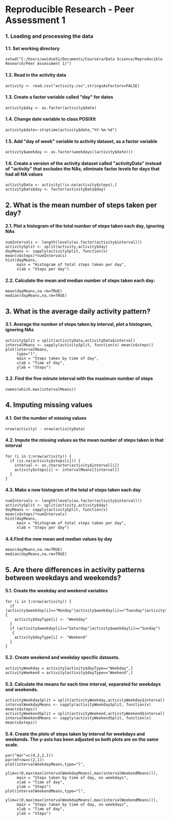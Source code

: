 Reproducible Research - Peer Assessment 1
========================================================

### 1. Loading and processing the data


#### 1.1. Set working directory

```{r}
setwd("C:/Users/weidse51/Documents/Coursera/Data Science/Reproducible Research/Peer Assessment 1/")
```

#### 1.2. Read in the activity data

```{r}
activity <- read.csv("activity.csv",stringsAsFactors=FALSE)
```

#### 1.3. Create a factor variable called "day" for dates

```{r}
activity$day <- as.factor(activity$date)
```

#### 1.4. Change date variable to class POSIXlt

```{r}
activity$date<-strptime(activity$date,"%Y-%m-%d")
```

#### 1.5. Add "day of week" variable to activity dataset, as a factor variable

```{r}
activity$weekday <- as.factor(weekdays((activity$date)))
```

#### 1.6. Create a version of the activity dataset called "activityData" instead of "activity" that excludes the NAs, eliminate factor levels for days that had all NA values

```{r}
activityData <- activity[!is.na(activity$steps),]
activityData$day <- factor(activityData$day)
```

## 2. What is the mean number of steps taken per day?

#### 2.1. Plot a histogram of the total number of steps taken each day, ignoring NAs

```{r}
numIntervals <- length(levels(as.factor(activity$interval)))
activitySplit <- split(activity,activity$day)
dayMeans <- sapply(activitySplit, function(x) mean(x$steps)*numIntervals)
hist(dayMeans,
     main = "Histogram of total steps taken per day",
     xlab = "Steps per day")
```

#### 2.2. Calculate the mean and median number of steps taken each day:

```{r}
mean(dayMeans,na.rm=TRUE)
median(dayMeans,na.rm=TRUE)
```

## 3. What is the average daily activity pattern?

#### 3.1. Average the number of steps taken by interval, plot a histogram, ignoring NAs

```{r}
activitySplit = split(activityData,activityData$interval)
intervalMeans <- sapply(activitySplit, function(x) mean(x$steps))
plot(intervalMeans,
     type="l",
     main = "Steps taken by time of day",
     xlab = "Time of day",
     ylab = "Steps")
```

#### 3.2. Find the five minute interval with the maximum number of steps

```{r}
names(which.max(intervalMeans))
```

## 4. Imputing missing values

#### 4.1. Get the number of missing values

```{r}
nrow(activity) - nrow(activityData)
```

#### 4.2. Impute the missing values as the mean number of steps taken in that interval 
```{r}
for (i in 1:nrow(activity)) {
  if (is.na(activity$steps[i])) {
    interval <- as.character(activity$interval[i])
    activity$steps[i] <- intervalMeans[[interval]]
  }
}
```

#### 4.3. Make a new histogram of the total of steps taken each day

```{r}
numIntervals <- length(levels(as.factor(activity$interval)))
activitySplit <- split(activity,activity$day)
dayMeans <- sapply(activitySplit, function(x) mean(x$steps)*numIntervals)
hist(dayMeans,
     main = "Histogram of total steps taken per day",
     xlab = "Steps per day")
```

#### 4.4.Find the new mean and median values by day 

```{r}
mean(dayMeans,na.rm=TRUE)
median(dayMeans,na.rm=TRUE)
```

## 5. Are there differences in activity patterns between weekdays and weekends?

#### 5.1. Create the weekday and weekend variables

```{r}
for (i in 1:nrow(activity)) {
  if (activity$weekday[i]=="Monday"|activity$weekday[i]=="Tuesday"|activity$weekday[i]=="Wednesday"|activity$weekday[i]=="Thursday"|activity$weekday[i]=="Friday") {
    activity$dayType[i] <- "Weekday"
  }
  if (activity$weekday[i]=="Saturday"|activity$weekday[i]=="Sunday")
   {
    activity$dayType[i] <- "Weekend"
  }
}
```

#### 5.2. Create weekend and weekday specific datasets.

```{r}
activityWeekday = activity[activity$dayType=="Weekday",]
activityWeekend = activity[activity$dayType=="Weekend",]
```

#### 5.3. Calculate the means for each time interval, separated for weekdays and weekends.  

```{r}
activityWeekdaySplit = split(activityWeekday,activityWeekday$interval)
intervalWeekdayMeans <- sapply(activityWeekdaySplit, function(x) mean(x$steps))
activityWeekendSplit = split(activityWeekend,activityWeekend$interval)
intervalWeekendMeans <- sapply(activityWeekendSplit, function(x) mean(x$steps))
```

#### 5.4. Create the plots of steps taken by interval for weekdays and weekends. The y-axis has been adjusted so both plots are on the same scale.

```{r}
par("mar"=c(4,2,2,1))
par(mfrow=c(2,1))
plot(intervalWeekdayMeans,type="l",
     ylim=c(0,max(max(intervalWeekdayMeans),max(intervalWeekendMeans))),
     main = "Steps taken by time of day, on weekdays",
     xlab = "Time of day",
     ylab = "Steps")
plot(intervalWeekendMeans,type="l",
     ylim=c(0,max(max(intervalWeekdayMeans),max(intervalWeekendMeans))),
     main = "Steps taken by time of day, on weekdays",
     xlab = "Time of day",
     ylab = "Steps")
```
